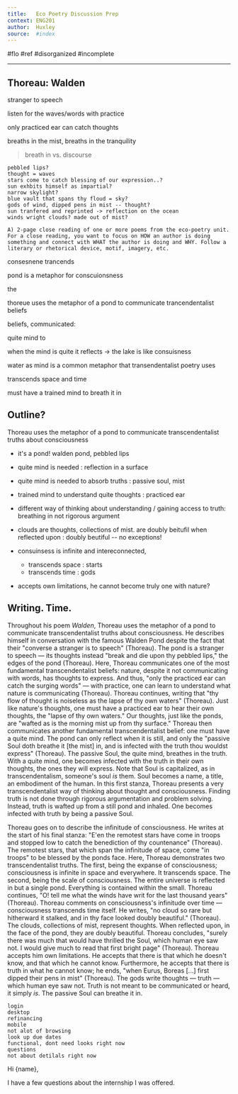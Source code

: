 ```yaml
---
title:   Eco Poetry Discussion Prep
context: ENG201
author:  Huxley
source:  #index
---
```


#flo #ref #disorganized #incomplete

---



 ## Thoreau: Walden

stranger to speech

listen for the waves/words with practice

only practiced ear can catch thoughts

breaths in the mist, breaths in the tranquility

> breath in vs. discourse


```
pebbled lips?
thought = waves
stars come to catch blessing of our expression..?
sun exhbits himself as impartial? 
narrow skylight?
blue vault that spans thy floud = sky?
gods of wind, dipped pens in mist -- thought? 
sun tranfered and reprinted -> reflection on the ocean
winds wright clouds? made out of mist?
```


```
A) 2-page close reading of one or more poems from the eco-poetry unit. For a close reading, you want to focus on HOW an author is doing something and connect with WHAT the author is doing and WHY. Follow a literary or rhetorical device, motif, imagery, etc.
```


consesnene trancends

pond is a metaphor for conscuionsness

the 


thoreue uses the metaphor of a pond to communicate trancendentalist beliefs

beliefs, communicated:

quite mind to 

when the mind is quite it reflects -> the lake is like consuisness

water as mind is a common metaphor that transendentalist poetry uses

transcends space and time

must have a trained mind to breath it in


## Outline?

Thoreau uses the metaphor of a pond to communicate transcendentalist truths about consciousness

- it's a pond! walden pond, pebbled lips

- quite mind is needed : reflection in a surface 
- quite mind is needed to absorb truths : passive soul, mist
- trained mind to understand quite thoughts : practiced ear
- different way of thinking about understanding / gaining access to truth: breathing in not rigorous argument
- clouds are thoughts, collections of mist. are doubly beitufil when reflected upon : doubly beutiful -- no exceptions!
- consuinsess is infinite and intereconnected,
	- transcends space : starts
	- transcends time : gods

- accepts own limitations, he cannot become truly one with nature? 






## Writing. Time. 



Throughout his poem *Walden*, Thoreau uses the metaphor of a pond to communicate transcendentalist truths about consciousness. He describes himself in conversation with the famous Walden Pond despite the fact that their "converse a stranger is to speech" (Thoreau). The pond is a stranger to speech — its thoughts instead "break and die upon thy pebbled lips," the edges of the pond (Thoreau). Here, Thoreau communicates one of the most fundamental transcendentalist beliefs: nature, despite it not communicating with words, has thoughts to express. And thus, "only the practiced ear can catch the surging words" — with practice, one can learn to understand what nature is communicating (Thoreau). Thoreau continues, writing that "thy flow of thought is noiseless as the lapse of thy own waters" (Thoreau). Just like nature's thoughts, one must have a practiced ear to hear their own thoughts, the "lapse of thy own waters." Our thoughts, just like the ponds, are "wafted as is the morning mist up from thy surface." Thoreau then communicates another fundamental transcendentalist belief: one must have a quite mind. The pond can only reflect when it is still, and only the "passive Soul doth breathe it [the mist] in, and is infected with the truth thou wouldst express" (Thoreau). The passive Soul, the quite mind, breathes in the truth. With a quite mind, one becomes infected with the truth in their own thoughts, the ones they will express. Note that Soul is capitalized, as in transcendentalism, someone's soul *is* them. Soul becomes a name, a title, an embodiment of the human. In this first stanza, Thoreau presents a very transcendentalist way of thinking about thought and consciousness. Finding truth is not done through rigorous argumentation and problem solving. Instead, truth is wafted up from a still pond and inhaled. One becomes infected with truth by being a passive Soul. 

Thoreau goes on to describe the infinitude of consciousness. He writes at the start of his final stanza: "E'en the remotest stars have come in troops and stopped low to catch the benediction of thy countenance" (Thoreau). The remotest stars, that which span the infinitude of space, come "in troops" to be blessed by the ponds face. Here, Thoreau demonstrates two transcendentalist truths. The first, being the expanse of consciousness; consciousness is infinite in space and everywhere. It transcends space. The second, being the scale of consciousness. The entire universe is reflected in but a single pond. Everything is contained within the small. Thoreau continues, "O! tell me what the winds have writ for the last thousand years" (Thoreau). Thoreau comments on consciousness's infinitude over time — consciousness transcends time itself. He writes, "no cloud so rare but hitherward it stalked, and in thy face looked doubly beautiful." (Thoreau). The clouds, collections of mist, represent thoughts. When reflected upon, in the face of the pond, they are doubly beautiful. Thoreau concludes, "surely there was much that would have thrilled the Soul, which human eye saw not. I would give much to read that first bright page" (Thoreau). Thoreau accepts him own limitations. He accepts that there is that which he doesn't know, and that which he cannot know. Furthermore, he accepts that there is truth in what he cannot know; he ends, "when Eurus, Boreas [...] first dipped their pens in mist" (Thoreau). The gods write thoughts — truth — which human eye saw not. Truth is not meant to be communicated or heard, it simply *is*. The passive Soul can breathe it in.



















```
login
desktop
refinancing
mobile
not alot of browsing
look up due dates
functional, dont need looks right now 
questions
not about detilals right now
```






Hi {name}, 


I have a few questions about the internship I was offered. 












